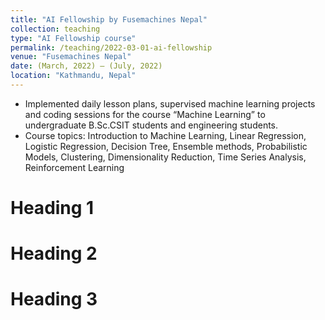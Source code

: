 ```yaml
---
title: "AI Fellowship by Fusemachines Nepal"
collection: teaching
type: "AI Fellowship course"
permalink: /teaching/2022-03-01-ai-fellowship
venue: "Fusemachines Nepal"
date: (March, 2022) – (July, 2022)
location: "Kathmandu, Nepal"
---
```


* Implemented daily lesson plans, supervised machine learning projects and coding sessions for the course “Machine Learning”
to undergraduate B.Sc.CSIT students and engineering students.
* Course topics: Introduction to Machine Learning, Linear Regression, Logistic Regression, Decision Tree, Ensemble methods,
Probabilistic Models, Clustering, Dimensionality Reduction, Time Series Analysis, Reinforcement Learning

Heading 1
======

Heading 2
======

Heading 3
======